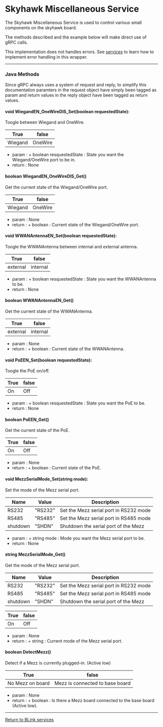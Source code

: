 Skyhawk Miscellaneous Service
============

The Skyhawk Miscellaneous Service is used to control various small components on the skyhawk board.

The methods described and the example below will make direct use of gRPC calls.

This implementation does not handles errors. See [services](services.md) to learn how to implement error handling in this wrapper.

---------------------------------

### Java Methods

Since gRPC always uses a system of request and reply, to simplify this documentation paramters in the request object have simply been tagged as param and return values in the reply object have been tagged as return values.

#### void WiegandEN_OneWireDIS_Set(boolean requestedState):

Toogle between Wiegand and OneWire.

True      | false
--------- | ---------
Wiegand   | OneWire

- param  :
         + boolean resquestedState : State you want the Wiegand/OneWire port to be in.
- return : None
		 
#### boolean WiegandEN_OneWireDIS_Get()

Get the current state of the Wiegand/OneWire port.

True      | false
--------- | ---------
Wiegand   | OneWire

- param  : None
- return : 
         + boolean : Current state of the Wiegand/OneWire port.

#### void WWANAntennaEN_Set(boolean requestedState):

Toogle the WWANAntenna between internal and external antenna.

True      | false
--------- | ---------
external  | internal

- param  :
         + boolean resquestedState : State you want the WWANAntenna to be.
- return : None
		 
#### boolean WWANAntennaEN_Get()

Get the current state of the WWANAntenna.

True      | false
--------- | ---------
external  | internal

- param  : None
- return : 
         + boolean : Current state of the WWANAntenna.

#### void PoEEN_Set(boolean requestedState):

Toogle the PoE on/off.

True      | false
--------- | ---------
On        | Off

- param  :
         + boolean resquestedState : State you want the PoE to be.
- return : None
		 
#### boolean PoEEN_Get()

Get the current state of the PoE.

True      | false
--------- | ---------
On        | Off

- param  : None
- return : 
         + boolean : Current state of the PoE.

#### void MezzSerialMode_Set(string mode):

Set the mode of the Mezz serial port.

Name      | Value     | Description
--------- | --------- | -------------------------------------------
RS232     | "RS232"   | Set the Mezz serial port in RS232 mode
RS485     | "RS485"   | Set the Mezz serial port in RS485 mode
shutdown  | "SHDN"    | Shutdown the serial port of the Mezz

- param  :
         + string mode : Mode you want the Mezz serial port to be.
- return : None
		 
#### string MezzSerialMode_Get()

Get the mode of the Mezz serial port.

Name      | Value     | Description
--------- | --------- | -------------------------------------------
RS232     | "RS232"   | Set the Mezz serial port in RS232 mode
RS485     | "RS485"   | Set the Mezz serial port in RS485 mode
shutdown  | "SHDN"    | Shutdown the serial port of the Mezz

True      | false
--------- | ---------
On        | Off

- param  : None
- return : 
         + string : Current mode of the Mezz serial port.
         
#### boolean DetectMezz()

Detect if a Mezz is currently plugged-in. (Active low)

True             | false
---------------- | ---------
No Mezz on board | Mezz is connected to base board

- param  : None
- return : 
         + boolean : Is there a Mezz board connected to the base board (Active low).
         

---------------------------------

[Return to BLink services](blinkServices.md)
